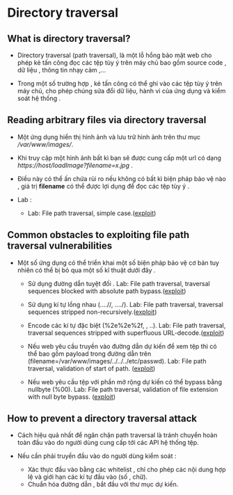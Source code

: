 # Directory traversal

## What is directory traversal?

- Directory traversal (path traversal), là một lỗ hổng bảo mật web cho phép kẻ tấn công đọc các tệp tùy ý trên máy chủ bao gồm source code , dữ liệu , thông tin nhạy cảm ,...

- Trong một số trường hợp , kẻ tấn công có thể ghi vào các tệp tùy ý trên máy chủ, cho phép chúng sửa đổi dữ liệu, hành vi của ứng dụng và kiểm soát hệ thống .

##  Reading arbitrary files via directory traversal

- Một ứng dụng hiển thị hình ảnh và lưu trữ hình ảnh trên thư mục */var/www/images/*.

- Khi truy cập một hình ảnh bất kì bạn sẽ được cung cấp một url có dạng *https://host/loadImage?filename=x.jpg* .

- Điều này có thể ấn chứa rủi ro nếu không có bất kì biện pháp bảo vệ nào , giá trị **filename** có thể được lợi dụng để đọc các tệp tùy ý .

- Lab :
	- Lab: File path traversal, simple case.([exploit](exploit/lab1.py))

## Common obstacles to exploiting file path traversal vulnerabilities

- Một số ứng dụng có thể triển khai một số biện pháp bảo vệ cơ bản tuy nhiên có thể bị bỏ qua một số kĩ thuật dưới đây .
	
	+ Sử dụng đường dẫn tuyệt đối . Lab: File path traversal, traversal sequences blocked with absolute path bypass.([exploit](exploit/lab2.py))

	+ Sử dụng kí tự lồng nhau (....//, ....\/). Lab: File path traversal, traversal sequences stripped non-recursively.([exploit](exploit/lab3.py))

	+ Encode các kí tự đặc biệt (%2e%2e%2f,  , ..). Lab: File path traversal, traversal sequences stripped with superfluous URL-decode.([exploit](exploit/lab4.py))

	+ Nếu web yêu cầu truyền vào đường dẫn dự kiến để xem tệp thì có thể bao gồm payload trong đường dẫn trên (filename=/var/www/images/../../../etc/passwd). Lab: File path traversal, validation of start of path. ([exploit](exploit/lab5.py))

	+ Nếu web yêu cầu tệp với phần mở rộng dự kiến có thể bypass bằng nullbyte (%00). Lab: File path traversal, validation of file extension with null byte bypass. ([exploit](exploit/lab6.py))


## How to prevent a directory traversal attack

- Cách hiệu quả nhất để ngăn chặn path traversal là tránh chuyển hoàn toàn đầu vào do người dùng cung cấp tới các API hệ thống tệp.

- Nếu cần phải truyền đầu vào do người dùng kiểm soát :

	+ Xác thực đầu vào bằng các whitelist , chỉ cho phép các nội dung hợp lệ và giới hạn các kí tự đầu vào (số , chữ).
	+ Chuẩn hóa đường dẫn , bắt đầu với thư mục dự kiến.